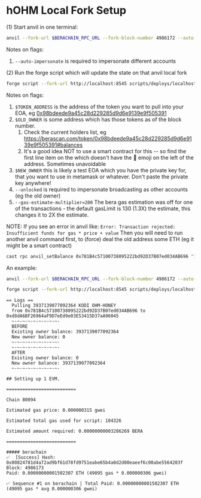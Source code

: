 # hOHM Local Fork Setup

(1) Start anvil in one terminal:

```bash
anvil --fork-url $BERACHAIN_RPC_URL --fork-block-number 4986172 --auto-impersonate
```

Notes on flags:

1. `--auto-impersonate` is required to impersonate different accounts

(2) Run the forge script which will update the state on that anvil local fork

```bash
forge script --fork-url http://localhost:8545 scripts/deploys/localhost/token-drainer/01-TokenDrainer.sol --sig "run(address tokenAddress, address existingOwnerAddress, address newOwnerAddress, uint256 amount)" $TOKEN_ADDRESS $OLD_OWNER $NEW_OWNER --unlocked --broadcast --gas-estimate-multiplier=200
```

Notes on flags:

1. `$TOKEN_ADDRESS` is the address of the token you want to pull into your EOA, eg [0x98bdeede9a45c28d229285d9d6e9139e9f505391](https://berascan.com/token/0x98bdeede9a45c28d229285d9d6e9139e9f505391)
2. `$OLD_OWNER` is some address which has those tokens as of the block number.
   1. Check the current holders list, eg https://berascan.com/token/0x98bdeede9a45c28d229285d9d6e9139e9f505391#balances
   2. It's a good idea NOT to use a smart contract for this -- so find the first line item on the  which doesn't have the 📄 emoji on the left of the address. Sometimes unavoidable
3. `$NEW_OWNER` this is likely a test EOA which you have the private key for, that you want to use in metamask or whatever. Don't paste the private key anywhere!
4. `--unlocked` is required to impersonate broadcasting as other accounts (eg the old owner)
5. `--gas-estimate-multiplier=200` The bera gas estimation was off for one of the transactions - the default gasLimit is 130 (1.3X) the estimate, this changes it to 2X the estimate.

NOTE: If you see an error in anvil like:
`Error: Transaction rejected: Insufficient funds for gas * price + value`
Then you will need to run another anvil command first, to (force) deal the old address some ETH (eg it might be a smart contract)

```bash
cast rpc anvil_setBalance 0x781B4c57100738095222bd92D37B07ed034AB696 "100000000000000000"
```

An example:

```bash
anvil --fork-url $BERACHAIN_RPC_URL --fork-block-number 4986172 --auto-impersonate

forge script --fork-url http://localhost:8545 scripts/deploys/localhost/token-drainer/01-TokenDrainer.sol --sig "run(address tokenAddress, address existingOwnerAddress, address newOwnerAddress)" 0x98bdeede9a45c28d229285d9d6e9139e9f505391 0x781B4c57100738095222bd92D37B07ed034AB696 0xd8dA6BF26964aF9D7eEd9e03E53415D37aA96045 --unlocked --broadcast --gas-estimate-multiplier=200
```

```log
== Logs ==
  Pulling 3937139077092364 KODI OHM-HONEY
  from 0x781B4c57100738095222bd92D37B07ed034AB696 to 0xd8dA6BF26964aF9D7eEd9e03E53415D37aA96045
  ~-~-~-~-~-~-~-~-~-
  BEFORE
  Existing owner balance: 3937139077092364
  New owner balance: 0
  ~-~-~-~-~-~-~-~-~-
  ~-~-~-~-~-~-~-~-~-
  AFTER
  Existing owner balance: 0
  New owner balance: 3937139077092364
  ~-~-~-~-~-~-~-~-~-

## Setting up 1 EVM.

==========================

Chain 80094

Estimated gas price: 0.000000315 gwei

Estimated total gas used for script: 104326

Estimated amount required: 0.00000000003286269 BERA

==========================

##### berachain
✅  [Success] Hash: 0x00824781d4a72ad9bf61d78fd9751eabe65b4a0d2d00eaeef6c00abe5564203f
Block: 4986173
Paid: 0.00000000001502307 ETH (49095 gas * 0.000000306 gwei)

✅ Sequence #1 on berachain | Total Paid: 0.00000000001502307 ETH (49095 gas * avg 0.000000306 gwei)
```
